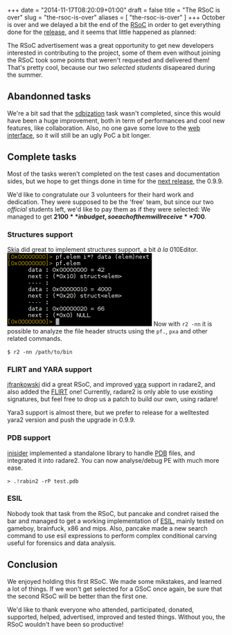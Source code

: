 +++
date = "2014-11-17T08:20:09+01:00"
draft = false
title = "The RSoC is over"
slug = "the-rsoc-is-over"
aliases = [
	"the-rsoc-is-over"
]
+++
October is over and we delayed a bit the end of the [RSoC]( http://rada.re/rsoc/ ) in order to get everything done for the [release]( http://radare.today/radare-0-9-8/ ), and it seems that little happened as planned:

The RSoC advertisement was a great opportunity to get new developers interested in contributing to the project, some of them even without joining the RSoC took some points that weren't requested and delivered them! That's pretty cool, because our two *selected students* disapeared during the summer.

## Abandonned tasks
We're a bit sad that the [sdbization]( http://radare.today/exploring-the-database/ ) task wasn't completed, since this would have been a huge improvement, both in term of performances and cool new features, like collaboration. Also, no one gave some love to the [web interface]( http://cloud.rada.re ), so it will still be an ugly PoC a bit longer.

## Complete tasks
Most of the tasks weren't completed on the test cases and documentation sides, but we hope to get things done in time for the [next release]( https://github.com/radare/radare2/milestones/0.9.9 ), the 0.9.9.

We'd like to congratulate our 3 volunteers for their hard work and dedication. They were supposed to be the 'free' team, but since our two *official* students left, we'd like to pay them as if they were selected: We managed to get **$2100** in budget, so each of them will receive **$700**.

### Structures support
[Skia]( http://libskia.so/ ) did great to implement structures support, a bit *à la* 010Editor.
![structure](/images/687474703a2f2f7777772e6c6962736b69612e736f2f7075622f72322532306c696e6b65642532306c6973742e706e67.png)
Now with `r2 -nn` it is possible to analyze the file header structs using the `pf.`, `pxa` and other related commands.

```
$ r2 -nn /path/to/bin
```

### FLIRT and YARA support
[jfrankowski]( http://failhard.org/ ) did a great RSoC, and improved [yara]( https://plusvic.github.io/yara/ ) support in radare2, and also added the [FLIRT]( https://www.hex-rays.com/products/ida/tech/flirt/in_depth.shtml ) one! Currently, radare2 is only able to use existing signatures, but feel free to drop us a patch to build our own, using radare!

Yara3 support is almost there, but we prefer to release for a welltested yara2 version and push the upgrade in 0.9.9.

### PDB support
[inisider]( https://github.com/inisider ) implemented a standalone library to handle [PDB]( https://support.microsoft.com/kb/121366 ) files, and integrated it into radare2. You can now analyse/debug PE with much more ease.

```
> .!rabin2 -rP test.pdb
```

### ESIL
Nobody took that task from the RSoC, but pancake and condret raised the bar and managed to get a working implementation of [ESIL]( https://github.com/radare/radare2/wiki/ESIL ), mainly tested on gameboy, brainfuck, x86 and mips. Also, pancake made a new search command to use esil expressions to perform complex conditional carving useful for forensics and data analysis.

## Conclusion
We enjoyed holding this first RSoC. We made some mikstakes, and learned a lot of things. If we won't get selected for a GSoC once again, be sure that the second RSoC will be better than the first one.

We'd like to thank everyone who attended, participated, donated, supported, helped, advertised, improved and tested things. Without you, the RSoC wouldn't have been so productive!